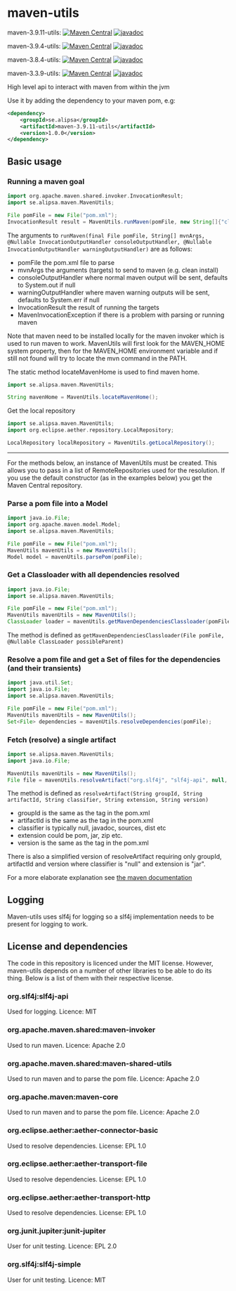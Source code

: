 # maven-utils

maven-3.9.11-utils:
[![Maven Central](https://maven-badges.herokuapp.com/maven-central/se.alipsa/maven-3.9.11-utils/badge.svg)](https://maven-badges.herokuapp.com/maven-central/se.alipsa/maven-3.9.11-utils)
[![javadoc](https://javadoc.io/badge2/se.alipsa/maven-3.9.11-utils/javadoc.svg)](https://javadoc.io/doc/se.alipsa/maven-3.9.11-utils)

maven-3.9.4-utils:
[![Maven Central](https://maven-badges.herokuapp.com/maven-central/se.alipsa/maven-3.9.4-utils/badge.svg)](https://maven-badges.herokuapp.com/maven-central/se.alipsa/maven-3.9.4-utils)
[![javadoc](https://javadoc.io/badge2/se.alipsa/maven-3.9.4-utils/javadoc.svg)](https://javadoc.io/doc/se.alipsa/maven-3.9.4-utils)

maven-3.8.4-utils: 
[![Maven Central](https://maven-badges.herokuapp.com/maven-central/se.alipsa/maven-3.8.4-utils/badge.svg)](https://maven-badges.herokuapp.com/maven-central/se.alipsa/maven-3.8.4-utils)
[![javadoc](https://javadoc.io/badge2/se.alipsa/maven-3.8.4-utils/javadoc.svg)](https://javadoc.io/doc/se.alipsa/maven-3.8.4-utils)

maven-3.3.9-utils: 
[![Maven Central](https://maven-badges.herokuapp.com/maven-central/se.alipsa/maven-3.3.9-utils/badge.svg)](https://maven-badges.herokuapp.com/maven-central/se.alipsa/maven-3.3.9-utils)
[![javadoc](https://javadoc.io/badge2/se.alipsa/maven-3.3.9-utils/javadoc.svg)](https://javadoc.io/doc/se.alipsa/maven-3.3.9-utils)

High level api to interact with maven from within the jvm

Use it by adding the dependency to your maven pom, e.g:
```xml
<dependency>
    <groupId>se.alipsa</groupId>
    <artifactId>maven-3.9.11-utils</artifactId>
    <version>1.0.0</version>
</dependency>
```

## Basic usage

### Running a maven goal
```groovy
import org.apache.maven.shared.invoker.InvocationResult;
import se.alipsa.maven.MavenUtils;

File pomFile = new File("pom.xml");
InvocationResult result = MavenUtils.runMaven(pomFile, new String[]{"clean", "install"}, null, null);
```
The arguments to `runMaven(final File pomFile, String[] mvnArgs,
@Nullable InvocationOutputHandler consoleOutputHandler,
@Nullable InvocationOutputHandler warningOutputHandler)` are as follows:
- pomFile the pom.xml file to parse
- mvnArgs the arguments (targets) to send to maven (e.g. clean install)
- consoleOutputHandler where normal maven output will be sent, defaults to System.out if null
- warningOutputHandler where maven warning outputs will be sent, defaults to System.err if null
- InvocationResult the result of running the targets
- MavenInvocationException if there is a problem with parsing or running maven

Note that maven need to be installed locally for the maven invoker which is used to run maven to work. MavenUtils will first 
look for the MAVEN_HOME system property, then for the MAVEN_HOME environment variable and if still not found will try to locate
the mvn command in the PATH.

The static method locateMavenHome is used to find maven home.
```groovy
import se.alipsa.maven.MavenUtils;

String mavenHome = MavenUtils.locateMavenHome();
```


Get the local repository
```groovy
import se.alipsa.maven.MavenUtils;
import org.eclipse.aether.repository.LocalRepository;

LocalRepository localRepository = MavenUtils.getLocalRepository();
```

<hr />
For the methods below, an instance of MavenUtils must be created. This allows you to pass in
a list of RemoteRepositories used for the resolution. If you use the default constructor (as in the examples below)
you get the Maven Central repository.

### Parse a pom file into a Model

```groovy
import java.io.File;
import org.apache.maven.model.Model;
import se.alipsa.maven.MavenUtils;

File pomFile = new File("pom.xml");
MavenUtils mavenUtils = new MavenUtils();
Model model = mavenUtils.parsePom(pomFile);
```

### Get a Classloader with all dependencies resolved

```groovy
import java.io.File;
import se.alipsa.maven.MavenUtils;

File pomFile = new File("pom.xml");
MavenUtils mavenUtils = new MavenUtils();
ClassLoader loader = mavenUtils.getMavenDependenciesClassloader(pomFile, this.getClass().getClassLoader())
```
The method is defined as `getMavenDependenciesClassloader(File pomFile, @Nullable ClassLoader possibleParent)` 

### Resolve a pom file and get a Set of files for the dependencies (and their transients)

```groovy
import java.util.Set;
import java.io.File;
import se.alipsa.maven.MavenUtils;

File pomFile = new File("pom.xml");
MavenUtils mavenUtils = new MavenUtils();
Set<File> dependencies = mavenUtils.resolveDependencies(pomFile);
```

### Fetch (resolve) a single artifact
```groovy
import se.alipsa.maven.MavenUtils;
import java.io.File;

MavenUtils mavenUtils = new MavenUtils();
File file = mavenUtils.resolveArtifact("org.slf4j", "slf4j-api", null, "jar", "1.7.32");
```

The method is defined as `resolveArtifact(String groupId, String artifactId, String classifier, String extension, String version)`
- groupId is the same as the <groupId> tag in the pom.xml
- artifactId is the same as the <artifactId> tag in the pom.xml
- classifier is typically null, javadoc, sources, dist etc
- extension could be pom, jar, zip etc.
- version is the same as the <version> tag in the pom.xml

There is also a simplified version of resolveArtifact requiring only groupId, artifactId and version where classifier is "null" and extension is "jar".


For a more elaborate explanation see [the maven documentation](https://maven.apache.org/pom.html)

## Logging
Maven-utils uses slf4j for logging so a slf4j implementation needs to be present for logging to work. 

## License and dependencies
The code in this repository is licenced under the MIT license. However, maven-utils depends on a number of other libraries
to be able to do its thing. Below is a list of them with their respective license.

### org.slf4j:slf4j-api
Used for logging. Licence: MIT

### org.apache.maven.shared:maven-invoker
Used to run maven. Licence: Apache 2.0

### org.apache.maven.shared:maven-shared-utils
Used to run maven and to parse the pom file. Licence: Apache 2.0

### org.apache.maven:maven-core
Used to run maven and to parse the pom file. Licence: Apache 2.0

### org.eclipse.aether:aether-connector-basic
Used to resolve dependencies. License: EPL 1.0

### org.eclipse.aether:aether-transport-file
Used to resolve dependencies. License: EPL 1.0

### org.eclipse.aether:aether-transport-http
Used to resolve dependencies. License: EPL 1.0

### org.junit.jupiter:junit-jupiter
User for unit testing. Licence: EPL 2.0

### org.slf4j:slf4j-simple
User for unit testing. Licence: MIT
